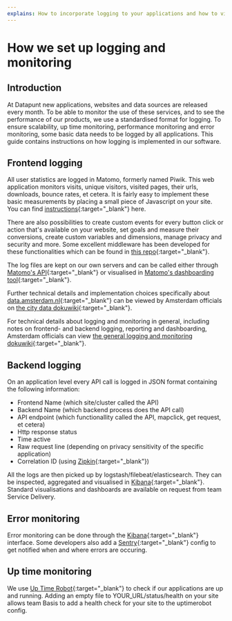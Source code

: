 ```yaml
---
explains: How to incorporate logging to your applications and how to visualize this data
---
```


# How we set up logging and monitoring

## Introduction

At Datapunt new applications, websites and data sources are released every month. To be able to monitor the use of these services, and to see the performance of our products, we use a standardised format for logging. To ensure scalability, up time monitoring, performance monitoring and error monitoring, some basic data needs to be logged by all applications. This guide contains instructions on how logging is implemented in our software.

## Frontend logging

All user statistics are logged in Matomo, formerly named Piwik. This web application monitors visits, unique visitors, visited pages, their urls, downloads, bounce rates, et cetera. It is fairly easy to implement these basic measurements by placing a small piece of Javascript on your site. You can find [instructions](https://developer.matomo.org/guides/tracking-javascript-guide){:target="_blank"} here. 

There are also possibilities to create custom events for every button click or action that's available on your website, set goals and measure their conversions, create custom variables and dimensions, manage privacy and security and more. Some excellent middleware has been developed for these functionalities which can be found in [this repo](https://github.com/Amsterdam/matomo){:target="_blank"}. 

The log files are kept on our own servers and can be called either through [Matomo's API](https://developer.matomo.org/api-reference/reporting-api){:target="_blank"} or visualised in [Matomo's dashboarding tool](http://analytics.datapunt.amsterdam.nl){:target="_blank"}.

Further technical details and implementation choices specifically about [data.amsterdam.nl](https://data.amsterdam.nl){:target="_blank"} can be viewed by Amsterdam officials on [the city data dokuwiki](https://dokuwiki.datapunt.amsterdam.nl/doku.php?id=start:toepassingen:citydata:piwik){:target="_blank"}.

For technical details about logging and monitoring in general, including notes on frontend- and backend logging, reporting and dashboarding, Amsterdam officials can view [the general logging and monitoring dokuwiki](https://dokuwiki.datapunt.amsterdam.nl/doku.php?id=start:datapunt:beheren:logging_en_monitoring){:target="_blank"}.

## Backend logging
On an application level every API call is logged in JSON format containing the following information:

* Frontend Name (which site/cluster called the API)
* Backend Name (which backend process does the API call)
* API endpoint (which functionallity called the API, mapclick, get request, et cetera)
* Http response status
* Time active
* Raw request line (depending on privacy sensitivity of the specific application)
* Correlation ID (using [Zipkin](https://zipkin.io/){:target="_blank"})

All the logs are then picked up by logstash/filebeat/elasticsearch. They can be inspected, aggregated and visualised in [Kibana](http://logs.data.amsterdam.nl){:target="_blank"}. Standard visualisations and dashboards are available on request from team Service Delivery.  

## Error monitoring
Error monitoring can be done through the [Kibana](http://logs.data.amsterdam.nl){:target="_blank"} interface. Some developers also add a [Sentry](https://sentry.data.amsterdam.nl){:target="_blank"} config to get notified when and where errors are occuring.

## Up time monitoring
We use [Up Time Robot](https://sentry.data.amsterdam.nl){:target="_blank"} to check if our applications are up and running. Adding an empty file to YOUR_URL/status/health on your site allows team Basis to add a health check for your site to the uptimerobot config.

